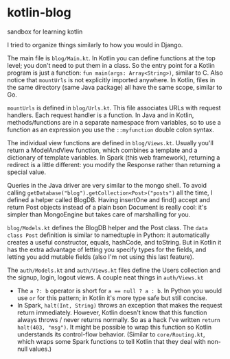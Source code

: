 # kotlin-blog
sandbox for learning kotlin

I tried to organize things similarly to how you would in Django.

The main file is `blog/Main.kt`.  In Kotlin you can define functions at the top level; you don't need to put them in a class.  So the entry point for a Kotlin program is just a function: `fun main(args: Array<String>)`, similar to C.  Also notice that `mountUrls` is not explicitly imported anywhere.  In Kotlin, files in the same directory (same Java package) all have the same scope, similar to Go.

`mountUrls` is defined in `blog/Urls.kt`.  This file associates URLs with request handlers.  Each request handler is a function.  In Java and in Kotlin, methods/functions are in a separate namespace from variables, so to use a function as an expression you use the `::myfunction` double colon syntax.

The individual view functions are defined in `blog/Views.kt`.  Usually you'll return a ModelAndView function, which combines a template and a dictionary of template variables.  In Spark (this web framework), returning a redirect is a little different: you modify the Response rather than returning a special value. 

Queries in the Java driver are very similar to the mongo shell.  To avoid calling `getDatabase("blog").getCollection<Post>("posts")` all the time, I defined a helper called BlogDB.  Having insertOne and find() accept and return Post objects instead of a plain bson Document is really cool: it's simpler than MongoEngine but takes care of marshalling for you.

`blog/Models.kt` defines the BlogDB helper and the Post class.  The `data class Post` definition is similar to namedtuple in Python: it automatically creates a useful constructor, equals, hashCode, and toString.   But in Kotlin it has the extra advantage of letting you specify types for the fields, and letting you add mutable fields (also I'm not using this last feature).

The `auth/Models.kt` and `auth/Views.kt` files define the Users collection and the signup, login, logout views.  A couple neat things in `auth/Views.kt`
- The `a ?: b` operator is short for `a == null ? a : b`.  In Python you would use `or` for this pattern; in Kotlin it's more type safe but still concise.
- In Spark, `halt(Int, String)` throws an exception that makes the request return immediately.  However, Kotlin doesn't know that this function always throws / never returns normally.  So as a hack I've written `return halt(403, "msg")`.  It might be possible to wrap this function so Kotlin understands its control-flow behavior.  (Similar to `core/Routing.kt`, which wraps some Spark functions to tell Kotlin that they deal with non-null values.)
